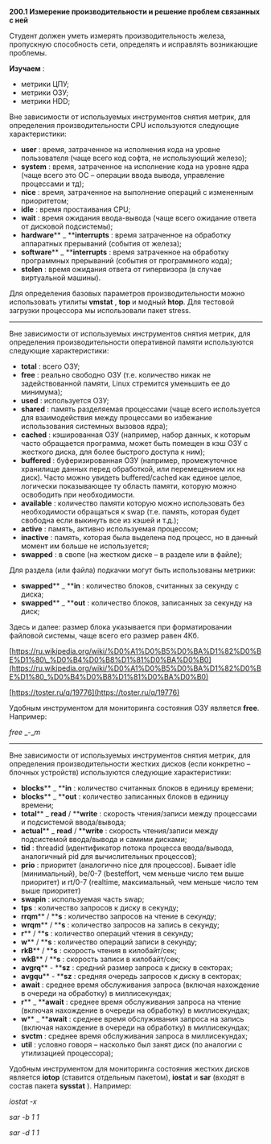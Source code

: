 **200.1 Измерение производительности и решение проблем связанных с ней**

Студент должен уметь измерять производительность железа, пропускную способность сети, определять и исправлять возникающие проблемы.

**Изучаем** :

- метрики ЦПУ;
- метрики ОЗУ;
- метрики HDD;

Вне зависимости от используемых инструментов снятия метрик, для определения производительности CPU используются следующие характеристики:

- **user** : время, затраченное на исполнения кода на уровне пользователя (чаще всего код софта, не использующий железо);
- **system** : время, затраченное на исполнение кода на уровне ядра (чаще всего это ОС – операции ввода вывода, управление процессами и тд);
- **nice** : время, затраченное на выполнение операций с измененным приоритетом;
- **idle** : время простаивания CPU;
- **wait** : время ожидания ввода-вывода (чаще всего ожидание ответа от дисковой подсистемы);
- **hardware**** \_ ****interrupts** : время затраченное на обработку аппаратных прерываний (события от железа);
- **software**** \_ ****interrupts** : время затраченное на обработку программных прерываний (события от программного кода);
- **stolen** : время ожидания ответа от гипервизора (в случае виртуальной машины).

Для определения базовых параметров производительности можно использовать утилиты **vmstat** , **top** и модный **htop**. Для тестовой загрузки процессора мы использовали пакет stress.

------------------------------

Вне зависимости от используемых инструментов снятия метрик, для определения производительности оперативной памяти используются следующие характеристики:

- **total** : всего ОЗУ;
- **free** : реально свободно ОЗУ (т.е. количество никак не задействованной памяти, Linux стремится уменьшить ее до минимума);
- **used** : используется ОЗУ;
- **shared** : память разделяемая процессами (чаще всего используется для взаимодействия между процессами во избежание использования системных вызовов ядра);
- **cached** : кэшированная ОЗУ (например, набор данных, к которым часто обращается программа, может быть помещен в кэш ОЗУ с жесткого диска, для более быстрого доступа к ним);
- **buffered** : буферизированная ОЗУ (например, промежуточное хранилище данных перед обработкой, или перемещением их на диск). Часто можно увидеть buffered/cached как единое целое, логически показывающее ту область памяти, которую можно освободить при необходимости.
- **available** : количество памяти которую можно использовать без необходимости обращаться к swap (т.е. память, которая будет свободна если выкинуть все из кэшей и т.д.);
- **active** : память, активно используемая процессом;
- **inactive** : память, которая была выделена под процесс, но в данный момент им больше не используется;
- **swapped** : в свопе (на жестком диске – в разделе или в файле);

Для раздела (или файла) подкачки могут быть использованы метрики:

- **swapped**** \_ ****in** : количество блоков, считанных за секунду с диска;
- **swapped**** \_ ****out** : количество блоков, записанных  за секунду на диск;

Здесь и далее: размер блока указывается при форматировании файловой системы, чаще всего его размер равен 4Кб.

[https://ru.wikipedia.org/wiki/%D0%A1%D0%B5%D0%BA%D1%82%D0%BE%D1%80\_%D0%B4%D0%B8%D1%81%D0%BA%D0%B0](https://ru.wikipedia.org/wiki/%D0%A1%D0%B5%D0%BA%D1%82%D0%BE%D1%80_%D0%B4%D0%B8%D1%81%D0%BA%D0%B0)

[https://toster.ru/q/19776](https://toster.ru/q/19776)

Удобным инструментом для мониторинга состояния ОЗУ является **free**. Например:

_free_ _-__m_

------------------------------

Вне зависимости от используемых инструментов снятия метрик, для определения производительности жестких дисков (если конкретно – блочных устройств) используются следующие характеристики:

- **blocks**** \_ ****in** : количество считанных блоков в единицу времени;
- **blocks**** \_ ****out** : количество записанных блоков в единицу времени;
- **total**** \_ ****read**** / ****write** : скорость чтения/записи между процессами и подсистемой ввода/вывода;
- **actual**** \_ ****read**** / ****write** : скорость чтения/записи между подсистемой ввода/вывода и самими дисками;
- **tid** : threadid (идентификатор потока процесса ввода/вывода, аналогичный pid для вычислительных процессов);
- **prio** : приоритет (аналогично nice для процессов). Бывает idle (минимальный), be/0-7 (besteffort, чем меньше число тем выше приоритет) и rt/0-7 (realtime, максимальный, чем меньше число тем выше приоритет)
- **swapin** : используемая часть swap;
- **tps** : количество запросов к диску в секунду;
- **rrqm**** / ****s** : количество запросов на чтение в секунду;
- **wrqm**** / ****s** : количество запросов на запись в секунду;
- **r**** / ****s** : количество операций чтения в секунду;
- **w**** / ****s** : количество операций записи в секунду;
- **rkB**** / ****s** : скорость чтения в килобайт/сек;
- **wkB**** / ****s** : скорость записи в килобайт/сек;
- **avgrq**** - ****sz** : средний размер запроса к диску в секторах;
- **avgqu**** - ****sz** : средняя очередь запросов к диску в секторах;
- **await** : среднее время обслуживания запроса (включая нахождение в очереди на обработку) в миллисекундах;
- **r**** \_ ****await** : среднее время обслуживания запроса на чтение (включая нахождение в очереди на обработку) в миллисекундах;
- **w**** \_ ****await** : среднее время обслуживания запроса на запись (включая нахождение в очереди на обработку) в миллисекундах;
- **svctm** : среднее время обслуживания запроса в миллисекундах;
- **util** : условно говоря – насколько был занят диск (по аналогии с утилизацией процессора);

Удобным инструментом для мониторинга состояния жестких дисков является **iotop** (ставится отдельным пакетом), **iostat** и **sar** (входят в состав пакета **sysstat** ). Например:

_iostat -x_

_sar -b 1 1_

_sar -d 1 1_